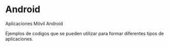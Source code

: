 # Android
Aplicaciones Móvil Android

Ejemplos de codigos que se pueden utilizar para formar diferentes tipos de aplicaciones.
